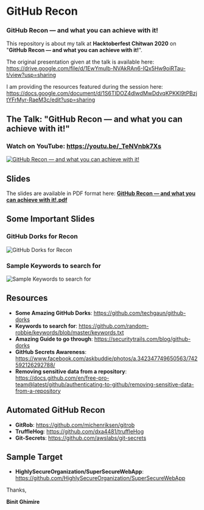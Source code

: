 # GitHub Recon

### GitHub Recon — and what you can achieve with it!

This repository is about my talk at **Hacktoberfest Chitwan 2020** on "**GitHub Recon — and what you can achieve with it!**".

The original presentation given at the talk is available here: https://drive.google.com/file/d/1EwYmulb-NVAkRAn6-IQx5Hw9oiRTau-t/view?usp=sharing

I am providing the resources featured during the session here: https://docs.google.com/document/d/1S6TIDOZ4dlwdMwDdvqKPKKl9tPBzjtYFrMyr-RaeM3c/edit?usp=sharing

## The Talk: "GitHub Recon — and what you can achieve with it!"
### Watch on YouTube: https://youtu.be/_TeNVnbk7Xs
[![GitHub Recon — and what you can achieve with it!](https://i.ytimg.com/vi/_TeNVnbk7Xs/maxresdefault.jpg)](https://youtu.be/_TeNVnbk7Xs)

## Slides
The slides are available in PDF format here: **[GitHub Recon — and what you can achieve with it!.pdf](/GitHub%20Recon%20—%20and%20what%20you%20can%20achieve%20with%20it!.pdf)**

## Some Important Slides

### GitHub Dorks for Recon
![GitHub Dorks for Recon](/slides/9.png)

### Sample Keywords to search for
![Sample Keywords to search for](/slides/10.png)

## Resources
- **Some Amazing GitHub Dorks**: https://github.com/techgaun/github-dorks
- **Keywords to search for**: https://github.com/random-robbie/keywords/blob/master/keywords.txt
- **Amazing Guide to go through**: https://securitytrails.com/blog/github-dorks
- **GitHub Secrets Awareness**: https://www.facebook.com/askbuddie/photos/a.342347749650563/742592126292788/
- **Removing sensitive data from a repository**: https://docs.github.com/en/free-pro-team@latest/github/authenticating-to-github/removing-sensitive-data-from-a-repository

## Automated GitHub Recon
- **GitRob**: https://github.com/michenriksen/gitrob
- **TruffleHog**: https://github.com/dxa4481/truffleHog
- **Git-Secrets**: https://github.com/awslabs/git-secrets

## Sample Target
- **HighlySecureOrganization/SuperSecureWebApp**: https://github.com/HighlySecureOrganization/SuperSecureWebApp

Thanks,

**Binit Ghimire**
